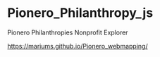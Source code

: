 # Pionero_Philanthropy_js
Pionero Philanthropies Nonprofit Explorer

https://mariums.github.io/Pionero_webmapping/
